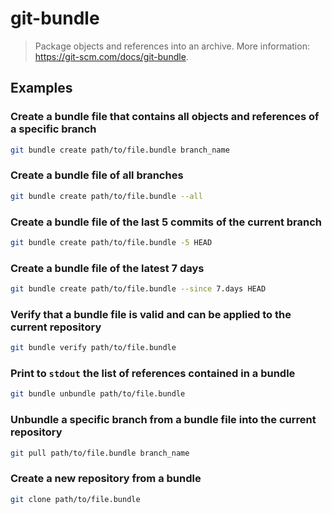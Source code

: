 # git-bundle

> Package objects and references into an archive. More information: <https://git-scm.com/docs/git-bundle>.

## Examples

### Create a bundle file that contains all objects and references of a specific branch

```bash
git bundle create path/to/file.bundle branch_name
```

### Create a bundle file of all branches

```bash
git bundle create path/to/file.bundle --all
```

### Create a bundle file of the last 5 commits of the current branch

```bash
git bundle create path/to/file.bundle -5 HEAD
```

### Create a bundle file of the latest 7 days

```bash
git bundle create path/to/file.bundle --since 7.days HEAD
```

### Verify that a bundle file is valid and can be applied to the current repository

```bash
git bundle verify path/to/file.bundle
```

### Print to `stdout` the list of references contained in a bundle

```bash
git bundle unbundle path/to/file.bundle
```

### Unbundle a specific branch from a bundle file into the current repository

```bash
git pull path/to/file.bundle branch_name
```

### Create a new repository from a bundle

```bash
git clone path/to/file.bundle
```
